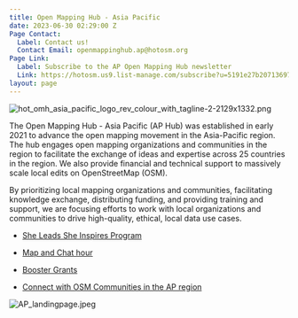 ```yaml
---
title: Open Mapping Hub - Asia Pacific
date: 2023-06-30 02:29:00 Z
Page Contact:
  Label: Contact us!
  Contact Email: openmappinghub.ap@hotosm.org
Page Link:
  Label: Subscribe to the AP Open Mapping Hub newsletter
  Link: https://hotosm.us9.list-manage.com/subscribe?u=5191e27b207136970f2a9ec1b&id=c500c9856f
layout: page
---
```


![hot_omh_asia_pacific_logo_rev_colour_with_tagline-2-2129x1332.png](https://cdn.hotosm.org/website/hot_omh_asia_pacific_logo_rev_colour_with_tagline-2-2129x1332.png)

The Open Mapping Hub - Asia Pacific (AP Hub) was established in early 2021 to advance the open mapping movement in the Asia-Pacific region. The hub engages open mapping organizations and communities in the region to facilitate the exchange of ideas and expertise across 25 countries in the region. We also provide financial and technical support to massively scale local edits on OpenStreetMap (OSM).

By prioritizing local mapping organizations and communities, facilitating knowledge exchange, distributing funding, and providing training and support, we are focusing efforts to work with local organizations and communities to drive high-quality, ethical, local data use cases.

* [She Leads She Inspires Program](https://www.hotosm.org/projects/she-leads-and-she-inspires/)

* [Map and Chat hour](https://wiki.openstreetmap.org/wiki/Asia_Pacific_Map_and_Chat_Hour)

* [Booster Grants](https://wiki.openstreetmap.org/wiki/Humanitarian_OSM_Team/Open_Mapping_Hub_-_Asia_Pacific/Booster_Grants)

* [Connect with OSM Communities in the AP region](https://openstreetmap.community/)

![AP_landingpage.jpeg](https://cdn.hotosm.org/website/AP_landingpage.jpeg)